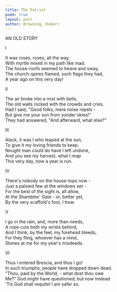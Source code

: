 ```yaml
---
title: The Patriot
poem: true
layout: post
author: Browning, Robert
---
```


AN OLD STORY  

I  

It was roses, roses, all the way,  
With myrtle mixed in my path like mad.  
The house-roofs seemed to heave and sway,  
The church-spires flamed, such flags they had,  
A year ago on this very day!  

II  

The air broke into a mist with bells,  
The old walls rocked with the crowds and cries.  
Had I said, &quot;Good folks, mere noise repels -  
But give me your sun from yonder skies!&quot;  
They had answered, &quot;And afterward, what else?&quot;  

III  

Alack, it was I who leaped at the sun,  
To give it my loving friends to keep.  
Nought man could do have I left undone,  
And you see my harvest, what I reap  
This very day, now a year is run.  

IV  

There's nobody on the house-tops now -  
Just a palsied few at the windows set -  
For the best of the sight is, all allow,  
At the Shambles' Gate - or, better yet,  
By the very scaffold's foot, I trow.  

V  

I go in the rain, and, more than needs,  
A rope cuts both my wrists behind,  
And I think, by the feel, my forehead bleeds,  
For they fling, whoever has a mind,  
Stones at me for my year's misdeeds.  

VI  

Thus I entered Brescia, and thus I go!  
In such triumphs, people have dropped down dead.  
&quot;Thou, paid by the World, - what dost thou owe  
Me?&quot; God might have questioned; but now instead  
'Tis God shall requite! I am safer so.<br />

